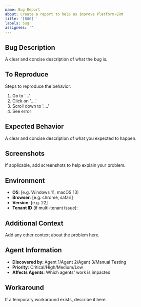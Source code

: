 ```yaml
---
name: Bug Report
about: Create a report to help us improve Platform-ERM
title: '[BUG] '
labels: bug
assignees: ''
---
```


## Bug Description
A clear and concise description of what the bug is.

## To Reproduce
Steps to reproduce the behavior:
1. Go to '...'
2. Click on '....'
3. Scroll down to '....'
4. See error

## Expected Behavior
A clear and concise description of what you expected to happen.

## Screenshots
If applicable, add screenshots to help explain your problem.

## Environment
- **OS**: [e.g. Windows 11, macOS 13]
- **Browser**: [e.g. chrome, safari]
- **Version**: [e.g. 22]
- **Tenant ID** (if multi-tenant issue):

## Additional Context
Add any other context about the problem here.

## Agent Information
- **Discovered by**: Agent 1/Agent 2/Agent 3/Manual Testing
- **Priority**: Critical/High/Medium/Low
- **Affects Agents**: Which agents' work is impacted

## Workaround
If a temporary workaround exists, describe it here.